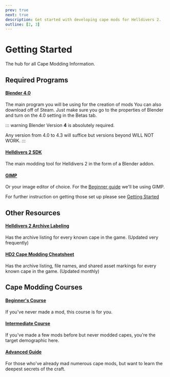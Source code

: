 ```yaml
---
prev: true
next: true
description: Get started with developing cape mods for Helldivers 2.
outline: [2, 3]
---
```


# Getting Started
The hub for all Cape Modding Information.

## Required Programs

#### [Blender 4.0](https://www.blender.org/download/previous-versions/)
The main program you will be using for the creation of mods
You can also download off of Steam. Just make sure you go to the properties of Blender and turn on the 4.0 setting in the Betas tab.

::: warning
Blender Version **4** is absolutely required. 

Any version from 4.0 to 4.3 will suffice but versions beyond WILL NOT WORK.
:::

#### [Helldivers 2 SDK](https://github.com/Boxofbiscuits97/HD2SDK-CommunityEdition/releases/latest)
The main modding tool for Helldivers 2 in the form of a Blender addon.

#### [GIMP](https://www.gimp.org/)
Or your image editor of choice. For the [Beginner guide](./beginnersguide) we'll be using GIMP.

For further instruction on getting those set up please see [Getting Started](../overview#installing-blender-plugins)

## Other Resources

#### [Helldivers 2 Archive Labeling](https://docs.google.com/spreadsheets/d/1oQys_OI5DWou4GeRE3mW56j7BIi4M7KftBIPAl1ULFw/edit?gid=446642267#gid=446642267&range=A1)
Has the archive listing for every known cape in the game. (Updated very frequently)

#### [HD2 Cape Modding Cheatsheet](https://docs.google.com/spreadsheets/d/1IcQe2r0ApBa8Ib_v4yAR1NZvyvsg__5FMVQnw-pkXmQ/edit?gid=1321207950#gid=1321207950&range=C1)
Has the archive listing, file names, and shared asset markings for every known cape in the game. (Updated monthly)

## Cape Modding Courses

#### [Beginner's Course](./beginnersguide)
If you've never made a mod, this course is for you.

#### [Intermediate Course](./intermediateguide)
If you've made a few mods before but never modded capes, you're the target demographic here.

#### [Advanced Guide](./advancedguide)
For those who've already mad numerous cape mods, but want to learn the deepest secrets of the craft.